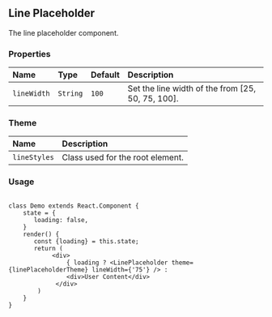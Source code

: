 ## Line Placeholder

The line placeholder component.

### Properties

| Name        | Type     | Default | Description                                       |
| :---------- | :------- | :------ | :------------------------------------------------ |
| `lineWidth` | `String` | `100`   | Set the line width of the from [25, 50, 75, 100]. |

### Theme

| Name         | Description                      |
| :----------- | :------------------------------- |
| `lineStyles` | Class used for the root element. |

### Usage

```

class Demo extends React.Component {
    state = {
       loading: false,
    }
    render() {
       const {loading} = this.state;
       return (
            <div>
                { loading ? <LinePlaceholder theme={linePlaceholderTheme} lineWidth={'75'} /> : 
                <div>User Content</div>
             </div>
        )
    }
}
```

